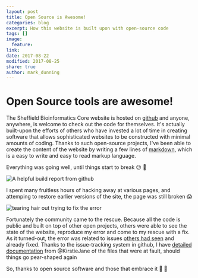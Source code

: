 ```yaml
---
layout: post
title: Open Source is Awesome!
categories: blog
excerpt: How this website is built upon with open-source code
tags: []
image:
  feature:
link:
date: 2017-08-22
modified: 2017-08-25
share: true
author: mark_dunning
---
```


# Open Source tools are awesome!

The Sheffield Bioinformatics Core website is hosted on [github](http://www.github.com) and anyone, anywhere, is welcome to check out the code for themselves. It's actually built-upon the efforts of others who have invested a lot of time in creating software that allows sophisticated websites to be constructed with minimal amounts of coding. Thanks to such open-source projects, I've been able to create the content of the website by writing a few lines of [markdown](https://en.wikipedia.org/wiki/Markdown), which is a easy to write and easy to read markup language. 

Everything was going well, until things start to break :confused: :grimacing: 

![A helpful build report from github](https://pbs.twimg.com/media/DH2sg66XYAAtxgw.jpg)

I spent many fruitless hours of hacking away at various pages, and attemping to restore earlier versions of the site, the page was still broken :scream:

![tearing hair out trying to fix the error](https://pbs.twimg.com/media/DH3GG8LWAAAbh3S.jpg)

Fortunately the community came to the rescue. Because all the code is public and built on top of other open projects, others were able to see the state of the website, reproduce my error and come to my rescue with a fix. As it turned-out, the error was related to issues [others had seen](https://github.com/mmistakes/so-simple-theme/issues/250#issuecomment-323451633) and already fixed. Thanks to the issue-tracking system in github, I have [detailed documentation](https://github.com/sheffield-bioinformatics-core/sheffield-bioinformatics-core.github.io/pull/1) from @KirstieJane of the files that were at fault, should things go pear-shaped again

So, thanks to open source software and those that embrace it :tada: :clap: